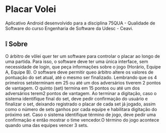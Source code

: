 
# Placar Volei
Aplicativo Android desenvolvido para a disciplina 75QUA - Qualidade de Software do curso Engenharia de Software da Udesc - Ceavi.

## :grey_exclamation: Sobre 

O árbitro de vôlei quer ter um software para controlar o placar ao longo de uma partida.
Para isso, o software deve ter uma única interface, sem necessidade de login, que peça informações sobre o jogo (Horário, Equipe A, Equipe B).
O software deve permitir queo árbitro altere os valores de pontuação do set atual, até o mesmo ser finalizado. 
Lembrando que os 4 primeiros setsterminam em 25 ou até um dos adversários tiverem 2 pontos de vantagem.
O quinto (set) termina em 15 pontos ou até um dos adversários terem2 pontos de vantagem.
Ao terminar a digitação, caso o sistema identifique final do set, deve pedir confirmação do usuário e finalizar o set, deixando registrado o placar de cada set já jogado,
assim como o número de sets ganhos por cada equipe e habilitara digitação do próximo set.
Caso o sistema identifique término de jogo, deve pedir uma confirmação e então mostrar o time vencedor.O término do jogo acontece quando uma das equipes vencer 3 sets.



